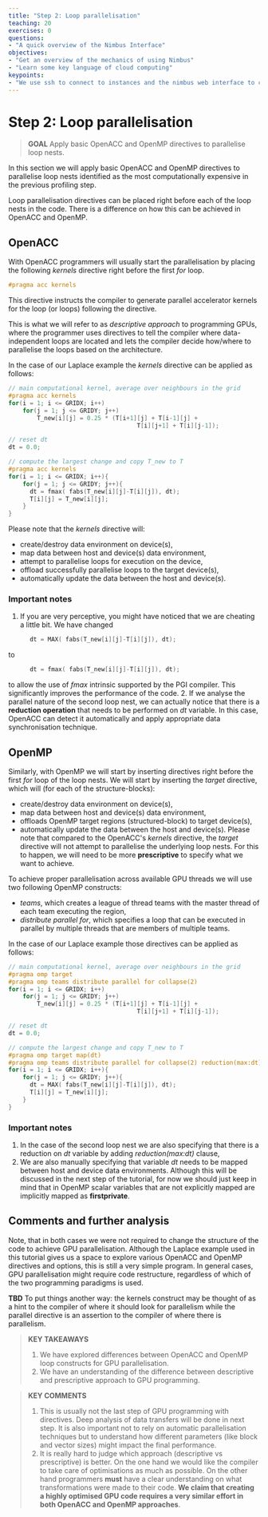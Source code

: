 ```yaml
---
title: "Step 2: Loop parallelisation"
teaching: 20
exercises: 0
questions:
- "A quick overview of the Nimbus Interface"
objectives:
- "Get an overview of the mechanics of using Nimbus"
- "Learn some key language of cloud computing"
keypoints:
- "We use ssh to connect to instances and the nimbus web interface to create and manage instances."
---
```


# Step 2: Loop parallelisation

> **GOAL** Apply basic OpenACC and OpenMP directives to parallelise loop nests.

In this section we will apply basic OpenACC and OpenMP directives to parallelise loop nests identified as the most computationally expensive in the previous profiling step.

Loop parallelisation directives can be placed right before each of the loop nests in the code. There is a difference on how this can be achieved in OpenACC and OpenMP.

## OpenACC
With OpenACC programmers will usually start the parallelisation by placing the following *kernels* directive right before the first *for* loop.
```c
#pragma acc kernels
```
This directive instructs the compiler to generate parallel accelerator kernels for the loop (or loops) following the directive.

This is what we will refer to as *descriptive approach* to programming GPUs, where the programmer uses directives to tell the compiler where data-independent loops are located and lets the compiler decide how/where to parallelise the loops based on the architecture.

In the case of our Laplace example the *kernels* directive can be applied as follows:
```c
// main computational kernel, average over neighbours in the grid
#pragma acc kernels
for(i = 1; i <= GRIDX; i++)
    for(j = 1; j <= GRIDY; j++)
        T_new[i][j] = 0.25 * (T[i+1][j] + T[i-1][j] +
                                    T[i][j+1] + T[i][j-1]);

// reset dt
dt = 0.0;

// compute the largest change and copy T_new to T
#pragma acc kernels
for(i = 1; i <= GRIDX; i++){
    for(j = 1; j <= GRIDY; j++){
      dt = fmax( fabs(T_new[i][j]-T[i][j]), dt);
      T[i][j] = T_new[i][j];
    }
}
```
Please note that the *kernels* directive will:
* create/destroy data environment on device(s),
* map data between host and device(s) data environment,
* attempt to parallelise loops for execution on the device,
* offload successfully parallelise loops to the target device(s),
* automatically update the data between the host and device(s).

### Important notes
1. If you are very perceptive, you might have noticed that we are cheating a little bit. We have changed
```c
      dt = MAX( fabs(T_new[i][j]-T[i][j]), dt);
```
to
```c
      dt = fmax( fabs(T_new[i][j]-T[i][j]), dt);
```
to allow the use of *fmax* intrinsic supported by the PGI compiler. This significantly improves the performance of the code.
2. If we analyse the parallel nature of the second loop nest, we can actually notice that there is a **reduction operation** that needs to be performed on *dt* variable. In this case, OpenACC can detect it automatically and apply appropriate data synchronisation technique.

## OpenMP

Similarly, with OpenMP we will start by inserting directives right before the first *for* loop of the loop nests. We will start by inserting the *target* directive, which will (for each of the structure-blocks):
* create/destroy data environment on device(s),
* map data between host and device(s) data environment,
* offloads OpenMP target regions (structured-block) to target device(s),  
* automatically update the data between the host and device(s).
Please note that compared to the OpenACC's *kernels* directive, the *target* directive will not attempt to parallelise the underlying loop nests. For this to happen, we will need to be more **prescriptive** to specify what we want to achieve.

To achieve proper parallelisation across available GPU threads we will use two following OpenMP constructs:
* *teams*, which creates a league of thread teams with the master thread of each team executing the region,
* *distribute parallel for*, which specifies a loop that can be executed in parallel by multiple threads that are members of multiple teams.

In the case of our Laplace example those directives can be applied as follows:
```c
// main computational kernel, average over neighbours in the grid
#pragma omp target
#pragma omp teams distribute parallel for collapse(2)
for(i = 1; i <= GRIDX; i++)
    for(j = 1; j <= GRIDY; j++)
        T_new[i][j] = 0.25 * (T[i+1][j] + T[i-1][j] +
                                    T[i][j+1] + T[i][j-1]);

// reset dt
dt = 0.0;

// compute the largest change and copy T_new to T
#pragma omp target map(dt)
#pragma omp teams distribute parallel for collapse(2) reduction(max:dt)
for(i = 1; i <= GRIDX; i++){
    for(j = 1; j <= GRIDY; j++){
      dt = MAX( fabs(T_new[i][j]-T[i][j]), dt);
      T[i][j] = T_new[i][j];
    }
}
```
### Important notes
1. In the case of the second loop nest we are also specifying that there is a reduction on *dt* variable by adding *reduction(max:dt)* clause,
2. We are also manually specifying that variable *dt* needs to be mapped between host and device data environments. Although this will be discussed in the next step of the tutorial, for now we should just keep in mind that in OpenMP scalar variables that are not explicitly mapped are implicitly mapped as **firstprivate**.


## Comments and further analysis

Note, that in both cases we were not required to change the structure of the code to achieve GPU parallelisation. Although the Laplace example used in this tutorial gives us a space to explore various OpenACC and OpenMP directives and options, this is still a very simple program. In general cases, GPU parallelisation might require code restructure, regardless of which of the two programming paradigms is used.

**TBD** To put things another way: the kernels construct may be thought of as a hint to the compiler of where it should look for parallelism while the parallel directive is an assertion to the compiler of where there is parallelism.


> **KEY TAKEAWAYS**
> 1. We have explored differences between OpenACC and OpenMP loop constructs for GPU parallelisation.
> 2. We have an understanding of the difference between descriptive and prescriptive approach to GPU programming.

> **KEY COMMENTS**
> 1. This is usually not the last step of GPU programming with directives. Deep analysis of data transfers will be done in next step. It is also important not to rely on automatic parallelisation techniques but to understand how different parameters (like block and vector sizes) might  impact the final performance.
> 2. It is really hard to judge which approach (descriptive vs prescriptive) is better. On the one hand we would like the compiler to take care of optimisations as much as possible. On the other hand programmers **must** have a clear understanding on what transformations were made to their code. **We claim that creating a highly optimised GPU code requires a very similar effort in both OpenACC and OpenMP approaches**.
